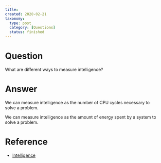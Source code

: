```yaml
---
title:
created: 2020-02-21
taxonomy:
  type: post
  category: [Questions]
  status: finished
---
```


# Question
What are different ways to measure intelligence?

# Answer
We can measure intelligence as the number of CPU cycles necessary to solve a problem.

We can measure intelligence as the amount of energy spent by a system to solve a problem.

# Reference
* [Intelligence](../../../../agi/intelligence)
